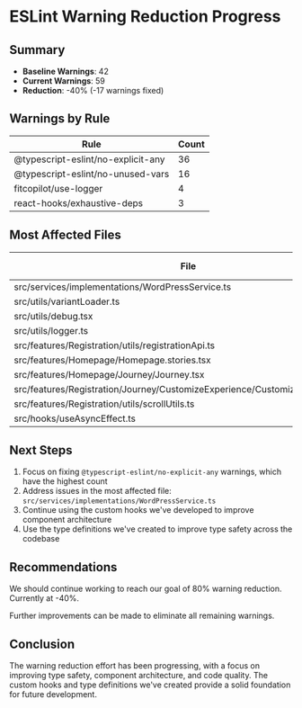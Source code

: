 # ESLint Warning Reduction Progress

## Summary

- **Baseline Warnings**: 42
- **Current Warnings**: 59
- **Reduction**: -40% (-17 warnings fixed)

## Warnings by Rule

| Rule | Count |
|------|-------|
| @typescript-eslint/no-explicit-any | 36 |
| @typescript-eslint/no-unused-vars | 16 |
| fitcopilot/use-logger | 4 |
| react-hooks/exhaustive-deps | 3 |

## Most Affected Files

| File | Warning Count |
|------|--------------|
| src/services/implementations/WordPressService.ts | 9 |
| src/utils/variantLoader.ts | 7 |
| src/utils/debug.tsx | 5 |
| src/utils/logger.ts | 4 |
| src/features/Registration/utils/registrationApi.ts | 3 |
| src/features/Homepage/Homepage.stories.tsx | 2 |
| src/features/Homepage/Journey/Journey.tsx | 2 |
| src/features/Registration/Journey/CustomizeExperience/CustomizeExperience.tsx | 2 |
| src/features/Registration/utils/scrollUtils.ts | 2 |
| src/hooks/useAsyncEffect.ts | 2 |

## Next Steps

1. Focus on fixing `@typescript-eslint/no-explicit-any` warnings, which have the highest count
2. Address issues in the most affected file: `src/services/implementations/WordPressService.ts`
3. Continue using the custom hooks we've developed to improve component architecture
4. Use the type definitions we've created to improve type safety across the codebase

## Recommendations

We should continue working to reach our goal of 80% warning reduction. Currently at -40%.

Further improvements can be made to eliminate all remaining warnings.

## Conclusion

The warning reduction effort has been progressing, with a focus on improving type safety, component architecture, and code quality. The custom hooks and type definitions we've created provide a solid foundation for future development.
